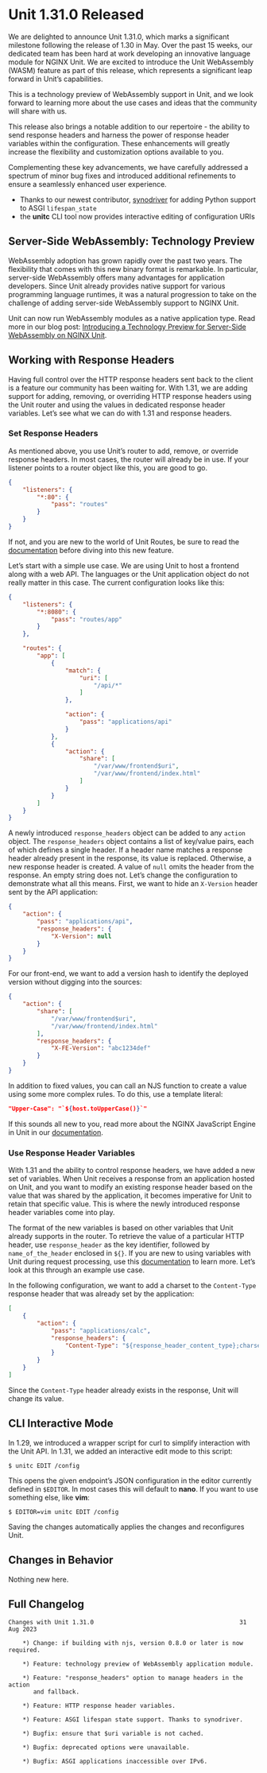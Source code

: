 # Unit 1.31.0 Released

We are delighted to announce Unit 1.31.0, which marks a significant milestone
following the release of 1.30 in May. Over the past 15 weeks, our dedicated
team has been hard at work developing an innovative language module for NGINX
Unit. We are excited to introduce the Unit WebAssembly (WASM) feature as part
of this release, which represents a significant leap forward in Unit’s
capabilities.

This is a technology preview of WebAssembly support in Unit, and we look
forward to learning more about the use cases and ideas that the community will
share with us.

This release also brings a notable addition to our repertoire - the ability to
send response headers and harness the power of response header variables within
the configuration. These enhancements will greatly increase the flexibility and
customization options available to you.

Complementing these key advancements, we have carefully addressed a spectrum of
minor bug fixes and introduced additional refinements to ensure a seamlessly
enhanced user experience.

- Thanks to our newest contributor,
  [synodriver](https://github.com/nginx/unit/commits?author=synodriver)
  for adding Python support to ASGI `lifespan_state`
- the **unitc** CLI tool now provides interactive editing of
  configuration URIs

## Server-Side WebAssembly: Technology Preview

WebAssembly adoption has grown rapidly over the past two years. The flexibility
that comes with this new binary format is remarkable. In particular,
server-side WebAssembly offers many advantages for application developers.
Since Unit already provides native support for various programming language
runtimes, it was a natural progression to take on the challenge of adding
server-side WebAssembly support to NGINX Unit.

Unit can now run WebAssembly modules as a native application type. Read more in
our blog post:
[Introducing a Technology Preview for Server-Side WebAssembly on NGINX Unit](https://www.nginx.com/blog/server-side-webassembly-nginx-unit/).

## Working with Response Headers

Having full control over the HTTP response headers sent back to the client is a
feature our community has been waiting for. With 1.31, we are adding support
for adding, removing, or overriding HTTP response headers using the Unit router
and using the values in dedicated response header variables. Let’s see what we
can do with 1.31 and response headers.

### Set Response Headers

As mentioned above, you use Unit’s router to add, remove, or override response
headers. In most cases, the router will already be in use. If your listener
points to a router object like this, you are good to go.

```json
{
    "listeners": {
        "*:80": {
            "pass": "routes"
        }
    }
}
```

If not, and you are new to the world of Unit Routes, be sure to read the
[documentation](../../configuration.md#configuration-routes) before diving into this new
feature.

Let’s start with a simple use case. We are using Unit to host a frontend along
with a web API. The languages or the Unit application object do not really
matter in this case.  The current configuration looks like this:

```json
{
    "listeners": {
        "*:8080": {
            "pass": "routes/app"
        }
    },

    "routes": {
        "app": [
            {
                "match": {
                    "uri": [
                        "/api/*"
                    ]
                },

                "action": {
                    "pass": "applications/api"
                }
            },
            {
                "action": {
                    "share": [
                        "/var/www/frontend$uri",
                        "/var/www/frontend/index.html"
                    ]
                }
            }
        ]
    }
}
```

A newly introduced `response_headers` object can be added to any
`action` object.  The `response_headers` object contains a list of
key/value pairs, each of which defines a single header. If a header name
matches a response header already present in the response, its value is
replaced.  Otherwise, a new response header is created. A value of `null`
omits the header from the response. An empty string does not. Let’s change the
configuration to demonstrate what all this means. First, we want to hide an
`X-Version` header sent by the API application:

```json
{
    "action": {
        "pass": "applications/api",
        "response_headers": {
            "X-Version": null
        }
    }
}
```

For our front-end, we want to add a version hash to identify the deployed
version without digging into the sources:

```json
{
    "action": {
        "share": [
            "/var/www/frontend$uri",
            "/var/www/frontend/index.html"
        ],
        "response_headers": {
            "X-FE-Version": "abc1234def"
        }
    }
}
```

In addition to fixed values, you can call an NJS function to create a value
using some more complex rules. To do this, use a template literal:

```json
"Upper-Case": "`${host.toUpperCase()}`"
```

If this sounds all new to you, read more about the NGINX JavaScript Engine in
Unit in our [documentation](../../scripting.md).

### Use Response Header Variables

With 1.31 and the ability to control response headers, we have added a new set
of variables. When Unit receives a response from an application hosted on Unit,
and you want to modify an existing response header based on the value that was
shared by the application, it becomes imperative for Unit to retain that
specific value. This is where the newly introduced response header variables
come into play.

The format of the new variables is based on other variables that Unit already
supports in the router. To retrieve the value of a particular HTTP header, use
`response_header` as the key identifier, followed by
`name_of_the_header` enclosed in `${}`. If you are new to using
variables with Unit during request processing, use this [documentation](../../configuration.md#configuration-variables) to learn more. Let’s look at this through an example
use case.

In the following configuration, we want to add a charset to the
`Content-Type` response header that was already set by the application:

```json
[
    {
        "action": {
            "pass": "applications/calc",
            "response_headers": {
                "Content-Type": "${response_header_content_type};charset=iso-8859-1"
            }
        }
    }
]
```

Since the `Content-Type` header already exists in the response, Unit will
change its value.

## CLI Interactive Mode

In 1.29, we introduced a wrapper script for curl to simplify interaction with
the Unit API. In 1.31, we added an interactive edit mode to this script:

```console
$ unitc EDIT /config
```

This opens the given endpoint’s JSON configuration in the editor currently
defined in `$EDITOR`. In most cases this will default to
**nano**. If you want to use something else, like **vim**:

```console
$ EDITOR=vim unitc EDIT /config
```

Saving the changes automatically applies the changes and reconfigures Unit.

## Changes in Behavior

Nothing new here.

## Full Changelog

```none
Changes with Unit 1.31.0                                         31 Aug 2023

    *) Change: if building with njs, version 0.8.0 or later is now required.

    *) Feature: technology preview of WebAssembly application module.

    *) Feature: "response_headers" option to manage headers in the action
       and fallback.

    *) Feature: HTTP response header variables.

    *) Feature: ASGI lifespan state support. Thanks to synodriver.

    *) Bugfix: ensure that $uri variable is not cached.

    *) Bugfix: deprecated options were unavailable.

    *) Bugfix: ASGI applications inaccessible over IPv6.
```
